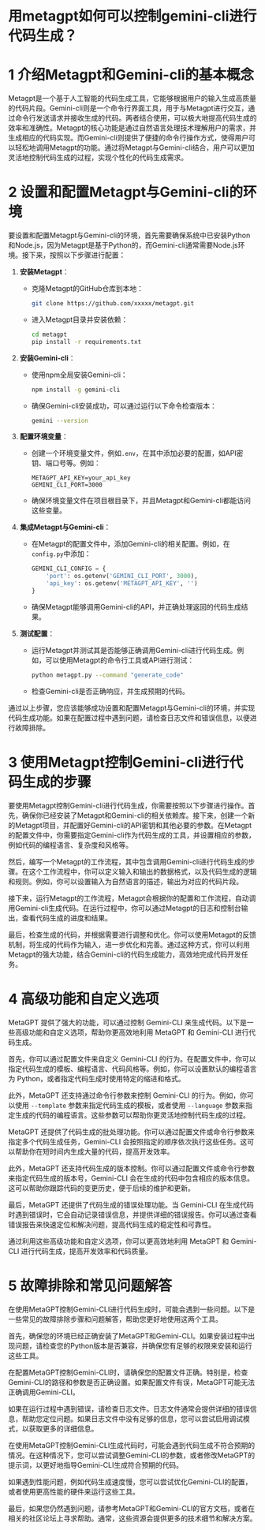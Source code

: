 # 用metagpt如何可以控制gemini-cli进行代码生成？

# 1 介绍Metagpt和Gemini-cli的基本概念

Metagpt是一个基于人工智能的代码生成工具，它能够根据用户的输入生成高质量的代码片段。Gemini-cli则是一个命令行界面工具，用于与Metagpt进行交互，通过命令行发送请求并接收生成的代码。两者结合使用，可以极大地提高代码生成的效率和准确性。Metagpt的核心功能是通过自然语言处理技术理解用户的需求，并生成相应的代码实现。而Gemini-cli则提供了便捷的命令行操作方式，使得用户可以轻松地调用Metagpt的功能。通过将Metagpt与Gemini-cli结合，用户可以更加灵活地控制代码生成的过程，实现个性化的代码生成需求。

# 2 设置和配置Metagpt与Gemini-cli的环境

要设置和配置Metagpt与Gemini-cli的环境，首先需要确保系统中已安装Python和Node.js，因为Metagpt是基于Python的，而Gemini-cli通常需要Node.js环境。接下来，按照以下步骤进行配置：

1. **安装Metagpt**：
   - 克隆Metagpt的GitHub仓库到本地：
     ```bash
     git clone https://github.com/xxxxx/metagpt.git
     ```
   - 进入Metagpt目录并安装依赖：
     ```bash
     cd metagpt
     pip install -r requirements.txt
     ```

2. **安装Gemini-cli**：
   - 使用npm全局安装Gemini-cli：
     ```bash
     npm install -g gemini-cli
     ```
   - 确保Gemini-cli安装成功，可以通过运行以下命令检查版本：
     ```bash
     gemini --version
     ```

3. **配置环境变量**：
   - 创建一个环境变量文件，例如`.env`，在其中添加必要的配置，如API密钥、端口号等。例如：
     ```
     METAGPT_API_KEY=your_api_key
     GEMINI_CLI_PORT=3000
     ```
   - 确保环境变量文件在项目根目录下，并且Metagpt和Gemini-cli都能访问这些变量。

4. **集成Metagpt与Gemini-cli**：
   - 在Metagpt的配置文件中，添加Gemini-cli的相关配置。例如，在`config.py`中添加：
     ```python
     GEMINI_CLI_CONFIG = {
         'port': os.getenv('GEMINI_CLI_PORT', 3000),
         'api_key': os.getenv('METAGPT_API_KEY', '')
     }
     ```
   - 确保Metagpt能够调用Gemini-cli的API，并正确处理返回的代码生成结果。

5. **测试配置**：
   - 运行Metagpt并测试其是否能够正确调用Gemini-cli进行代码生成。例如，可以使用Metagpt的命令行工具或API进行测试：
     ```bash
     python metagpt.py --command "generate_code"
     ```
   - 检查Gemini-cli是否正确响应，并生成预期的代码。

通过以上步骤，您应该能够成功设置和配置Metagpt与Gemini-cli的环境，并实现代码生成功能。如果在配置过程中遇到问题，请检查日志文件和错误信息，以便进行故障排除。

# 3 使用Metagpt控制Gemini-cli进行代码生成的步骤

要使用Metagpt控制Gemini-cli进行代码生成，你需要按照以下步骤进行操作。首先，确保你已经安装了Metagpt和Gemini-cli的相关依赖库。接下来，创建一个新的Metagpt项目，并配置好Gemini-cli的API密钥和其他必要的参数。在Metagpt的配置文件中，你需要指定Gemini-cli作为代码生成的工具，并设置相应的参数，例如代码的编程语言、复杂度和风格等。

然后，编写一个Metagpt的工作流程，其中包含调用Gemini-cli进行代码生成的步骤。在这个工作流程中，你可以定义输入和输出的数据格式，以及代码生成的逻辑和规则。例如，你可以设置输入为自然语言的描述，输出为对应的代码片段。

接下来，运行Metagpt的工作流程，Metagpt会根据你的配置和工作流程，自动调用Gemini-cli生成代码。在运行过程中，你可以通过Metagpt的日志和控制台输出，查看代码生成的进度和结果。

最后，检查生成的代码，并根据需要进行调整和优化。你可以使用Metagpt的反馈机制，将生成的代码作为输入，进一步优化和完善。通过这种方式，你可以利用Metagpt的强大功能，结合Gemini-cli的代码生成能力，高效地完成代码开发任务。

# 4 高级功能和自定义选项

MetaGPT 提供了强大的功能，可以通过控制 Gemini-CLI 来生成代码。以下是一些高级功能和自定义选项，帮助你更高效地利用 MetaGPT 和 Gemini-CLI 进行代码生成。

首先，你可以通过配置文件来自定义 Gemini-CLI 的行为。在配置文件中，你可以指定代码生成的模板、编程语言、代码风格等。例如，你可以设置默认的编程语言为 Python，或者指定代码生成时使用特定的缩进和格式。

此外，MetaGPT 还支持通过命令行参数来控制 Gemini-CLI 的行为。例如，你可以使用 `--template` 参数来指定代码生成的模板，或者使用 `--language` 参数来指定生成的代码的编程语言。这些参数可以帮助你更灵活地控制代码生成的过程。

MetaGPT 还提供了代码生成的批处理功能。你可以通过配置文件或命令行参数来指定多个代码生成任务，Gemini-CLI 会按照指定的顺序依次执行这些任务。这可以帮助你在短时间内生成大量的代码，提高开发效率。

此外，MetaGPT 还支持代码生成的版本控制。你可以通过配置文件或命令行参数来指定代码生成的版本号，Gemini-CLI 会在生成的代码中包含相应的版本信息。这可以帮助你跟踪代码的变更历史，便于后续的维护和更新。

最后，MetaGPT 还提供了代码生成的错误处理功能。当 Gemini-CLI 在生成代码时遇到错误时，它会自动记录错误信息，并提供详细的错误报告。你可以通过查看错误报告来快速定位和解决问题，提高代码生成的稳定性和可靠性。

通过利用这些高级功能和自定义选项，你可以更高效地利用 MetaGPT 和 Gemini-CLI 进行代码生成，提高开发效率和代码质量。

# 5 故障排除和常见问题解答

在使用MetaGPT控制Gemini-CLI进行代码生成时，可能会遇到一些问题。以下是一些常见的故障排除步骤和问题解答，帮助您更好地使用这两个工具。

首先，确保您的环境已经正确安装了MetaGPT和Gemini-CLI。如果安装过程中出现问题，请检查您的Python版本是否兼容，并确保您有足够的权限来安装和运行这些工具。

在配置MetaGPT控制Gemini-CLI时，请确保您的配置文件正确。特别是，检查Gemini-CLI的路径和参数是否正确设置。如果配置文件有误，MetaGPT可能无法正确调用Gemini-CLI。

如果在运行过程中遇到错误，请检查日志文件。日志文件通常会提供详细的错误信息，帮助您定位问题。如果日志文件中没有足够的信息，您可以尝试启用调试模式，以获取更多的详细信息。

在使用MetaGPT控制Gemini-CLI生成代码时，可能会遇到代码生成不符合预期的情况。在这种情况下，您可以尝试调整Gemini-CLI的参数，或者修改MetaGPT的提示词，以更好地指导Gemini-CLI生成符合预期的代码。

如果遇到性能问题，例如代码生成速度慢，您可以尝试优化Gemini-CLI的配置，或者使用更高性能的硬件来运行这些工具。

最后，如果您仍然遇到问题，请参考MetaGPT和Gemini-CLI的官方文档，或者在相关的社区论坛上寻求帮助。通常，这些资源会提供更多的技术细节和解决方案。